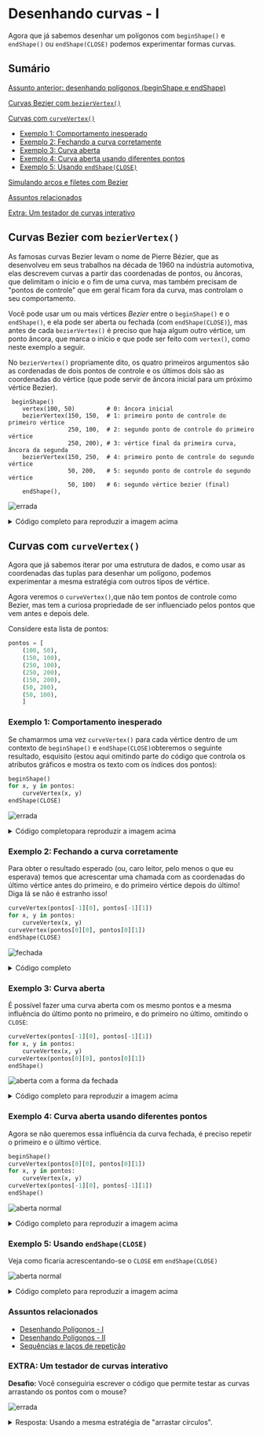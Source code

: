 
# Desenhando curvas - I

Agora que já sabemos desenhar um polígonos com `beginShape()` e `endShape()` ou `endShape(CLOSE)` podemos experimentar formas curvas.

## Sumário
[Assunto anterior: desenhando polígonos (beginShape e endShape)](poligonos_2)

[Curvas Bezier com `bezierVertex()`](curvas.html#curvas-bezier-com-beziervertex)

[Curvas com `curveVertex()`](curvas.html#curvas-com-curvevertex)
- [Exemplo 1: Comportamento inesperado](curvas.html#curvas-com-curvevertex#exemplo-1-comportamento-inesperado)
- [Exemplo 2: Fechando a curva corretamente](curvas.html#curvas-com-curvevertex#exemplo-2-fechando-a-curva-corretamente)
- [Exemplo 3: Curva aberta](curvas.html#curvas-com-curvevertex#exemplo-3-curva-aberta)
- [Exemplo 4: Curva aberta usando diferentes pontos](curvas.html#curvas-com-curvevertex#exemplo-4-curva-aberta-usando-diferentes-pontos)
- [Exemplo 5: Usando `endShape(CLOSE)`](curvas.html#curvas-com-curvevertex#exemplo-5-usando-`endShape(CLOSE)`)

[Simulando arcos e filetes com Bezier](curvas.html#simulando-arcos-e-filetes-com-bezier)

[Assuntos relacionados](curvas.html#assuntos-relacionados)

[Extra: Um testador de curvas interativo](curvas.html#extra-um-testador-de-curvas-interativo)



## Curvas Bezier com `bezierVertex()`

As famosas curvas Bezier levam o nome de Pierre Bézier, que as desenvolveu em seus trabalhos na década de 1960 na indústria automotiva, elas descrevem curvas a partir das coordenadas de pontos, ou âncoras, que delimitam o início e o fim de uma curva, mas também precisam de "pontos de controle" que em geral ficam fora da curva, mas controlam o seu comportamento.

Você pode usar um ou mais vértices *Bezier* entre o `beginShape()` e o `endShape()`, e ela pode ser aberta ou fechada (com `endShape(CLOSE)`), mas antes de cada `bezierVertex()` é preciso que haja algum outro vértice, um ponto âncora, que marca o início e que pode ser feito com `vertex()`, como neste exemplo a seguir.

No `bezierVertex()` propriamente dito, os quatro primeiros argumentos são as cordenadas de dois pontos de controle e os últimos dois são as coordenadas do vértice (que pode servir de âncora inicial para um próximo vértice Bezier).

```
 beginShape()
    vertex(100, 50)         # 0: âncora inicial 
    bezierVertex(150, 150,  # 1: primeiro ponto de controle do primeiro vértice
                 250, 100,  # 2: segundo ponto de controle do primeiro vértice
                 250, 200), # 3: vértice final da primeira curva, âncora da segunda
    bezierVertex(150, 250,  # 4: primeiro ponto de controle do segundo vértice
                 50, 200,   # 5: segundo ponto de controle do segundo vértice
                 50, 100)   # 6: segundo vértice bezier (final)
    endShape(),
```

![errada](assets/curve_bezier.png)

<details>
<summary>Código completo para reproduzir a imagem acima</summary>
<pre>

pontos = [
    (100, 50),          
    (150, 150),
    (250, 100),
    (250, 200),
    (150, 250),
    (50, 200),
    (50, 100),
    ] 

 def setup():
    size(300, 300)

def draw():
    background(100)
    strokeWeight(3)
    stroke(0)
    noFill()
    
    beginShape()
    vertex(100, 50)          
    bezierVertex(150, 150,  
                    250, 100,  
                    250, 200), 
    bezierVertex(150, 250,  
                    50, 200,   
                    50, 100)
    endShape()
    strokeWeight(1)
    for i, ponto in enumerate(pontos):
        x, y = ponto
        fill(255)
        ellipse(x, y, 5, 5)
        t = "{}: {:03}, {:03}".format(i, x, y) 
        text(t, x+5, y-5) 

</pre>
</details> 

## Curvas com `curveVertex()`

Agora que já sabemos iterar por uma estrutura de dados, e como usar as coordenadas das tuplas para desenhar um polígono, podemos experimentar a mesma estratégia com outros típos de vértice. 

Agora veremos o `curveVertex()`,que não tem pontos de controle como Bezier, mas tem a curiosa propriedade de ser influenciado pelos pontos que vem antes e depois dele.

Considere esta lista de pontos:


```python
pontos = [
    (100, 50),          
    (150, 100),
    (250, 100),
    (250, 200),
    (150, 200),
    (50, 200),
    (50, 100),
    ]  
```

### Exemplo 1: Comportamento inesperado

Se chamarmos uma vez `curveVertex()` para cada vértice dentro de um contexto de `beginShape()` e `endShape(CLOSE)`obteremos o seguinte resultado, esquisito (estou aqui omitindo parte do código que controla os atributos gráficos e mostra os texto com os índices dos pontos):

```python
beginShape()
for x, y in pontos:
    curveVertex(x, y)
endShape(CLOSE)
```

![errada](assets/curve_wrong.png)

<details>
<summary>Código completopara reproduzir a imagem acima</summary>
 
 <pre>
 pontos = [
    (100, 50),          
    (150, 100),
    (250, 100),
    (250, 200),
    (150, 200),
    (50, 200),
    (50, 100),
    ]

def setup():
    size(300, 300)
    
def draw():
    background(100)
    strokeWeight(3)
    stroke(0)
    noFill()
    
    beginShape()
    for x, y in pontos:
        curveVertex(x, y)
    endShape(CLOSE)
    strokeWeight(1)
    for i, ponto in enumerate(pontos):
        x, y = ponto
        fill(255)
        ellipse(x, y, 5, 5)
        text(i, x+5, y-5)
</pre>
</details>

### Exemplo 2: Fechando a curva corretamente

Para obter o resultado esperado (ou, caro leitor, pelo menos o que eu esperava) temos que acrescentar uma chamada com as coordenadas do último vértice antes do primeiro, e do primeiro vértice depois do último! Diga lá se não é estranho isso!

```python
curveVertex(pontos[-1][0], pontos[-1][1])
for x, y in pontos:
    curveVertex(x, y)
curveVertex(pontos[0][0], pontos[0][1])
endShape(CLOSE)
```

![fechada](assets/curve_closed_smooth.png)

<details>
<summary>Código completo</summary>
 
 <pre>
pontos = [
    (100, 50),          
    (150, 100),
    (250, 100),
    (250, 200),
    (150, 200),
    (50, 200),
    (50, 100),
    ] 

def setup():
    size(300, 300)
    
def draw():
    background(100)
    strokeWeight(3)
    stroke(0)
    noFill()

    beginShape()
    curveVertex(pontos[-1][0], pontos[-1][1])
    for x, y in pontos:
        curveVertex(x, y)
    curveVertex(pontos[0][0], pontos[0][1])
    endShape(CLOSE)
    strokeWeight(1)
    for i, ponto in enumerate(pontos):
        x, y = ponto
        fill(255)
        ellipse(x, y, 5, 5)
        text(i, x+5, y-5)

</pre>
</details>

### Exemplo 3: Curva aberta

É possível fazer uma curva aberta com os mesmo pontos e a mesma influência do último ponto no primeiro, e do primeiro no último, omitindo o `CLOSE`:

```python
curveVertex(pontos[-1][0], pontos[-1][1])
for x, y in pontos:
    curveVertex(x, y)
curveVertex(pontos[0][0], pontos[0][1])
endShape()
```

![aberta com a forma da fechada](assets/curve_smooth.png)

<details>
<summary>Código completo para reproduzir a imagem acima</summary>
<pre>
pontos = [
    (100, 50),          
    (150, 100),
    (250, 100),
    (250, 200),
    (150, 200),
    (50, 200),
    (50, 100),
    ] 

def setup():
    size(600, 600)
    
def draw():
    background(100)
    strokeWeight(3)
    stroke(0)
    noFill()

    beginShape()
    curveVertex(pontos[-1][0], pontos[-1][1])
    for x, y in pontos:
        curveVertex(x, y)
    curveVertex(pontos[0][0], pontos[0][1])
    endShape()
    strokeWeight(1)
    for i, ponto in enumerate(pontos):
        x, y = ponto
        fill(255)
        ellipse(x, y, 5, 5)
        text(i, x+5, y-5)
        
</pre>
</details>
 


### Exemplo 4: Curva aberta usando diferentes pontos

Agora se não queremos essa influência da curva fechada, é preciso repetir o primeiro e o último vértice.

```python
beginShape()
curveVertex(pontos[0][0], pontos[0][1])   
for x, y in pontos:
    curveVertex(x, y)
curveVertex(pontos[-1][0], pontos[-1][1])
endShape()
```

![aberta normal](assets/curve.png)

<details>
<summary>Código completo para reproduzir a imagem acima</summary>
<pre>
pontos = [
    (100, 50),          
    (150, 100),
    (250, 100),
    (250, 200),
    (150, 200),
    (50, 200),
    (50, 100),
    ] 

def setup():
    size(600, 600)
    
def draw():
    background(100)
    strokeWeight(3)
    stroke(0)
    noFill()

    beginShape()
    curveVertex(pontos[0][0], pontos[0][1])
    for x, y in pontos:
        curveVertex(x, y)
    curveVertex(pontos[-1][0], pontos[-1][1])
    endShape()
    strokeWeight(1)
    for i, ponto in enumerate(pontos):
        x, y = ponto
        fill(255)
        ellipse(x, y, 5, 5)
        text(i, x+5, y-5)
</pre>
</details>

### Exemplo 5: Usando `endShape(CLOSE)`

Veja como ficaria acrescentando-se o `CLOSE` em `endShape(CLOSE)`

![aberta normal](assets/curve_closed.png)

<details>
<summary>Código completo para reproduzir a imagem acima</summary>
<pre>
pontos = [
    (100, 50),          
    (150, 100),
    (250, 100),
    (250, 200),
    (150, 200),
    (50, 200),
    (50, 100),
    ] 

def setup():
    size(600, 600)
    
def draw():
    background(100)
    strokeWeight(3)
    stroke(0)
    noFill()

    beginShape()
    curveVertex(pontos[0][0], pontos[0][1])
    for x, y in pontos:
        curveVertex(x, y)
    curveVertex(pontos[-1][0], pontos[-1][1])
    endShape(CLOSE)
    strokeWeight(1)
    for i, ponto in enumerate(pontos):
        x, y = ponto
        fill(255)
        ellipse(x, y, 5, 5)
        text(i, x+5, y-5)
</pre>
</details>

### Assuntos relacionados

- [Desenhando Polígonos - I](poligonos_1.md)
- [Desenhando Polígonos - II](poligonos_2.md)
- [Sequências e laços de repetição](lacos_py.md)

### EXTRA: Um testador de curvas interativo

**Desafio:** Você conseguiria escrever o código que permite testar as curvas arrastando os pontos com o mouse?

![errada](assets/curves_animate.gif)

<details>    
<summary>Resposta: Usando a mesma estratégia de "arrastar círculos".</summary>
<pre>
arrastando = None

pontos = [ 
    (100, 50),
    (150, 100), 
    (250, 100),
    (250, 200), 
    (150, 200), 
    (50, 200), 
    (50, 100)] 
    
def setup(): 
    size(300, 300) 

def draw(): 
    background(100) 
    strokeWeight(3) 
    stroke(0) 
    noFill() 
    
    beginShape() 
    global pontos
    global arrastando
    curveVertex(pontos[-1][0], pontos[-1][1])
    for x, y in pontos: 
        curveVertex(x, y) 
    curveVertex(pontos[0][0], pontos[0][1]) 
    endShape(CLOSE) 
    strokeWeight(1) 
    for i, ponto in enumerate(pontos): 
        x, y = ponto 
        if i == arrastando: 
            fill(200, 0, 0)             
        else:
            fill(255)
        ellipse(x, y, 5, 5) 
        t = "{}: {:03}, {:03}".format(i, x, y)
        text(t, x + 5, y - 5) 
    
def mousePressed():            # quando um botão do mouse é apertado 
    global arrastando 
    for i, ponto in enumerate(pontos): 
        x, y = ponto
        dist_mouse_ponto = dist(mouseX, mouseY, x, y) 
        if dist_mouse_ponto < 10: 
            arrastando = i 
            break # encerra o laço 

def mouseReleased(): 
    # quando um botão do mouse é solto 
    global arrastando 
    arrastando = None 
        
def mouseDragged():
     # quando o mouse é movido apertado 
     global pontos
     global arrastando
     if arrastando is not None: 
        x, y = pontos[arrastando] 
        x += mouseX - pmouseX 
        y += mouseY - pmouseY 
        pontos[arrastando] = (x, y)

</pre>
</details>
